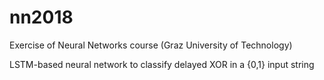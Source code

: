 # nn2018
Exercise of Neural Networks course (Graz University of Technology)

LSTM-based neural network to classify delayed XOR in a {0,1} input string
